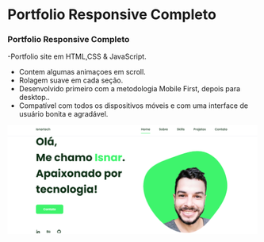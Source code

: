 # Portfolio Responsive Completo
### Portfolio Responsive Completo

-Portfolio site em HTML,CSS & JavaScript.
- Contem algumas animaçoes em  scroll.
- Rolagem suave em cada seção.
- Desenvolvido primeiro com a metodologia Mobile First, depois para desktop..
- Compatível com todos os dispositivos móveis e com uma interface de usuário bonita e agradável.


![pre-visualizaçao img](/preview.png)